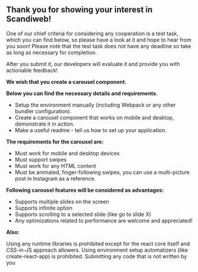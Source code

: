 ## Thank you for showing your interest in Scandiweb!

One of our chief criteria for considering any cooperation is a test task, which you can find below, so please have a look at it and hope to hear from you soon! Please note that the test task does not have any deadline so take as long as necessary for completion.

After you submit it, our developers will evaluate it and provide you with actionable feedback!

**We wish that you create a carousel component.**

**Below you can find the necessary details and requirements.**

- Setup the environment manually (including Webpack or any other bundler configuration).
- Create a carousel component that works on mobile and desktop, demonstrate it in action.
- Make a useful readme - tell us how to set up your application.

**The requirements for the carousel are:**

- Must work for mobile and desktop devices
- Must support swipes
- Must work for any HTML content
- Must be animated, finger-following swipes, you can use a multi-picture post in Instagram as a reference.

**Following carousel features will be considered as advantages:**

- Supports multiple slides on the screen
- Supports infinite option
- Supports scrolling to a selected slide (like go to slide X)
- Any optimizations related to performance are welcome and appreciated!

**Also:**

Using any runtime libraries is prohibited except for the react core itself and CSS-in-JS approach allowers.
Using environment setup automatizers (like create-react-app) is prohibited.
Submitting any code that is not written by you
